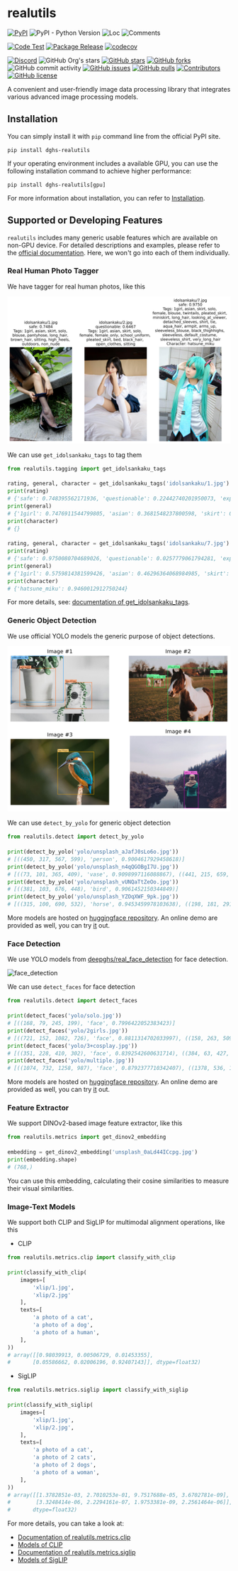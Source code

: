 # realutils

[![PyPI](https://img.shields.io/pypi/v/dghs-realutils)](https://pypi.org/project/dghs-realutils/)
![PyPI - Python Version](https://img.shields.io/pypi/pyversions/dghs-realutils)
![Loc](https://img.shields.io/endpoint?url=https://gist.githubusercontent.com/narugo1992/2df500fa7fddd97549d0e027680b9c8f/raw/loc.json)
![Comments](https://img.shields.io/endpoint?url=https://gist.githubusercontent.com/narugo1992/2df500fa7fddd97549d0e027680b9c8f/raw/comments.json)

[![Code Test](https://github.com/deepghs/realutils/workflows/Code%20Test/badge.svg)](https://github.com/deepghs/realutils/actions?query=workflow%3A%22Code+Test%22)
[![Package Release](https://github.com/deepghs/realutils/workflows/Package%20Release/badge.svg)](https://github.com/deepghs/realutils/actions?query=workflow%3A%22Package+Release%22)
[![codecov](https://codecov.io/gh/deepghs/realutils/branch/main/graph/badge.svg?token=XJVDP4EFAT)](https://codecov.io/gh/deepghs/realutils)

[![Discord](https://img.shields.io/discord/1157587327879745558?style=social&logo=discord&link=https%3A%2F%2Fdiscord.gg%2FTwdHJ42N72)](https://discord.gg/TwdHJ42N72)
![GitHub Org's stars](https://img.shields.io/github/stars/deepghs)
[![GitHub stars](https://img.shields.io/github/stars/deepghs/realutils)](https://github.com/deepghs/realutils/stargazers)
[![GitHub forks](https://img.shields.io/github/forks/deepghs/realutils)](https://github.com/deepghs/realutils/network)
![GitHub commit activity](https://img.shields.io/github/commit-activity/m/deepghs/realutils)
[![GitHub issues](https://img.shields.io/github/issues/deepghs/realutils)](https://github.com/deepghs/realutils/issues)
[![GitHub pulls](https://img.shields.io/github/issues-pr/deepghs/realutils)](https://github.com/deepghs/realutils/pulls)
[![Contributors](https://img.shields.io/github/contributors/deepghs/realutils)](https://github.com/deepghs/realutils/graphs/contributors)
[![GitHub license](https://img.shields.io/github/license/deepghs/realutils)](https://github.com/deepghs/realutils/blob/master/LICENSE)

A convenient and user-friendly image data processing library that integrates various advanced image processing models.

## Installation

You can simply install it with `pip` command line from the official PyPI site.

```shell
pip install dghs-realutils
```

If your operating environment includes a available GPU, you can use the following installation command to achieve higher
performance:

```shell
pip install dghs-realutils[gpu]
```

For more information about installation, you can refer
to [Installation](https://deepghs.github.io/realutils/main/tutorials/installation/index.html).

## Supported or Developing Features

`realutils` includes many generic usable features which are available on non-GPU device.
For detailed descriptions and examples, please refer to the
[official documentation](https://deepghs.github.io/realutils/main/index.html).
Here, we won't go into each of them individually.

### Real Human Photo Tagger

We have tagger for real human photos, like this

![idolsankaku_tagger](https://github.com/deepghs/realutils/blob/main/docs/source/api_doc/tagging/idolsankaku_demo_readme.plot.py.svg)

We can use `get_idolsankaku_tags` to tag them

```python
from realutils.tagging import get_idolsankaku_tags

rating, general, character = get_idolsankaku_tags('idolsankaku/1.jpg')
print(rating)
# {'safe': 0.748395562171936, 'questionable': 0.22442740201950073, 'explicit': 0.022273868322372437}
print(general)
# {'1girl': 0.7476911544799805, 'asian': 0.3681548237800598, 'skirt': 0.8094233274459839, 'solo': 0.44033104181289673, 'blouse': 0.7909733057022095, 'pantyhose': 0.8893758654594421, 'long_hair': 0.7415428161621094, 'brown_hair': 0.4968719780445099, 'sitting': 0.49351146817207336, 'high_heels': 0.41397374868392944, 'outdoors': 0.5279690623283386, 'non_nude': 0.4075928330421448}
print(character)
# {}

rating, general, character = get_idolsankaku_tags('idolsankaku/7.jpg')
print(rating)
# {'safe': 0.9750080704689026, 'questionable': 0.0257779061794281, 'explicit': 0.0018109679222106934}
print(general)
# {'1girl': 0.5759814381599426, 'asian': 0.46296364068984985, 'skirt': 0.9698911905288696, 'solo': 0.6263223886489868, 'female': 0.5258357524871826, 'blouse': 0.8670071959495544, 'twintails': 0.9444552659988403, 'pleated_skirt': 0.8233045935630798, 'miniskirt': 0.8354354500770569, 'long_hair': 0.8752110004425049, 'looking_at_viewer': 0.4927205741405487, 'detached_sleeves': 0.9382797479629517, 'shirt': 0.8463951945304871, 'tie': 0.8901710510253906, 'aqua_hair': 0.9376567006111145, 'armpit': 0.5968506336212158, 'arms_up': 0.9492673873901367, 'sleeveless_blouse': 0.9789504408836365, 'black_thighhighs': 0.41496211290359497, 'sleeveless': 0.9865490198135376, 'default_costume': 0.36392033100128174, 'sleeveless_shirt': 0.9865082502365112, 'very_long_hair': 0.3988983631134033}
print(character)
# {'hatsune_miku': 0.9460012912750244}
```

For more details,
see: [documentation of get_idolsankaku_tags](https://dghs-realutils.deepghs.org/main/api_doc/tagging/idolsankaku.html#get-idolsankaku-tags).

### Generic Object Detection

We use official YOLO models the generic purpose of object detections.

![object_detection](https://github.com/deepghs/realutils/blob/gh-pages/main/_images/yolo_demo.plot.py.svg)

We can use `detect_by_yolo` for generic object detection

```python
from realutils.detect import detect_by_yolo

print(detect_by_yolo('yolo/unsplash_aJafJ0sLo6o.jpg'))
# [((450, 317, 567, 599), 'person', 0.9004617929458618)]
print(detect_by_yolo('yolo/unsplash_n4qQGOBgI7U.jpg'))
# [((73, 101, 365, 409), 'vase', 0.9098997116088867), ((441, 215, 659, 428), 'vase', 0.622944176197052), ((5, 1, 428, 377), 'potted plant', 0.5178268551826477)]
print(detect_by_yolo('yolo/unsplash_vUNQaTtZeOo.jpg'))
# [((381, 103, 676, 448), 'bird', 0.9061452150344849)]
print(detect_by_yolo('yolo/unsplash_YZOqXWF_9pk.jpg'))
# [((315, 100, 690, 532), 'horse', 0.9453459978103638), ((198, 181, 291, 256), 'horse', 0.917123556137085), ((145, 173, 180, 249), 'horse', 0.7972317337989807), ((660, 138, 701, 170), 'horse', 0.4843617379665375)]
```

More models are hosted on [huggingface repository](https://huggingface.co/deepghs/yolos).
An online demo are provided as well, you can try [it](https://huggingface.co/spaces/deepghs/yolos) out.

### Face Detection

We use YOLO models from [deepghs/real_face_detection](https://huggingface.co/deepghs/real_face_detection) for face
detection.

![face_detection](https://github.com/deepghs/realutils/blob/gh-pages/main/_images/face_detect_demo.plot.py.svg)

We can use `detect_faces` for face detection

```python
from realutils.detect import detect_faces

print(detect_faces('yolo/solo.jpg'))
# [((168, 79, 245, 199), 'face', 0.7996422052383423)]
print(detect_faces('yolo/2girls.jpg'))
# [((721, 152, 1082, 726), 'face', 0.8811314702033997), ((158, 263, 509, 714), 'face', 0.8745490908622742)]
print(detect_faces('yolo/3+cosplay.jpg'))
# [((351, 228, 410, 302), 'face', 0.8392542600631714), ((384, 63, 427, 116), 'face', 0.8173024654388428), ((195, 109, 246, 161), 'face', 0.8126493692398071)]
print(detect_faces('yolo/multiple.jpg'))
# [((1074, 732, 1258, 987), 'face', 0.8792377710342407), ((1378, 536, 1541, 716), 'face', 0.8607611656188965), ((554, 295, 759, 557), 'face', 0.8541485071182251), ((897, 315, 1068, 520), 'face', 0.8539882898330688), ((1194, 230, 1329, 403), 'face', 0.8324605226516724)]
```

More models are hosted on [huggingface repository](https://huggingface.co/deepghs/yolo-face).
An online demo are provided as well, you can try [it](https://huggingface.co/spaces/deepghs/yolo-face) out.

### Feature Extractor

We support DINOv2-based image feature extractor, like this

```python
from realutils.metrics import get_dinov2_embedding

embedding = get_dinov2_embedding('unsplash_0aLd44ICcpg.jpg')
print(embedding.shape)
# (768,)
```

You can use this embedding, calculating their cosine similarities to measure their visual similarities.

### Image-Text Models

We support both CLIP and SigLIP for multimodal alignment operations, like this

* CLIP

```python
from realutils.metrics.clip import classify_with_clip

print(classify_with_clip(
    images=[
        'xlip/1.jpg',
        'xlip/2.jpg'
    ],
    texts=[
        'a photo of a cat',
        'a photo of a dog',
        'a photo of a human',
    ],
))
# array([[0.98039913, 0.00506729, 0.01453355],
#       [0.05586662, 0.02006196, 0.92407143]], dtype=float32)
```

* SigLIP

```python
from realutils.metrics.siglip import classify_with_siglip

print(classify_with_siglip(
    images=[
        'xlip/1.jpg',
        'xlip/2.jpg',
    ],
    texts=[
        'a photo of a cat',
        'a photo of 2 cats',
        'a photo of 2 dogs',
        'a photo of a woman',
    ],
))
# array([[1.3782851e-03, 2.7010253e-01, 9.7517688e-05, 3.6702781e-09],
#        [3.3248414e-06, 2.2294161e-07, 1.9753381e-09, 2.2561464e-06]],
#       dtype=float32)
```

For more details, you can take a look at:

* [Documentation of realutils.metrics.clip](https://dghs-realutils.deepghs.org/main/api_doc/metrics/clip.html)
* [Models of CLIP](https://huggingface.co/deepghs/clip_onnx)
* [Documentation of realutils.metrics.siglip](https://dghs-realutils.deepghs.org/main/api_doc/metrics/siglip.html)
* [Models of SigLIP](https://huggingface.co/deepghs/siglip_onnx)

